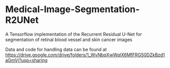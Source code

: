 # Medical-Image-Segmentation-R2UNet
A Tensorflow implementation of the Recurrent Residual U-Net for segmentation of retinal blood vessel and skin cancer images

Data and code for handling data can be found at https://drive.google.com/drive/folders/1_WvNbqXwWqlX6MfFRG50DZkBzd1aGmVj?usp=sharing



